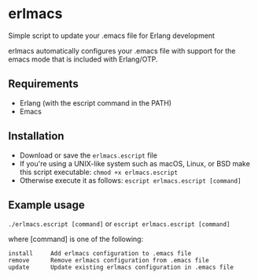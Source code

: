 # erlmacs
Simple script to update your .emacs file for Erlang development

erlmacs automatically configures your .emacs file with support for the emacs mode that is included with Erlang/OTP.

## Requirements
- Erlang (with the escript command in the PATH)
- Emacs

## Installation
- Download or save the `erlmacs.escript` file
- If you're using a UNIX-like system such as macOS, Linux, or BSD make this script executable: `chmod +x erlmacs.escript`
- Otherwise execute it as follows: `escript erlmacs.escript [command]`

## Example usage
`./erlmacs.escript [command]`
or
`escript erlmacs.escript [command]`

where [command] is one of the following:

```
install     Add erlmacs configuration to .emacs file
remove      Remove erlmacs configuration from .emacs file
update      Update existing erlmacs configuration in .emacs file
```

